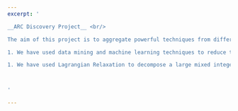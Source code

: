 ```yaml
---
excerpt: '

__ARC Discovery Project__ <br/>

The aim of this project is to aggregate powerful techniques from different domains, e.g., machine learning, operations research and meta-heuristics, to tackle large-scale combinatorial optimization problems. So far, we have developed two pieces of work along this line: <br/>

1. We have used data mining and machine learning techniques to reduce the size of a given large problem. An existing solution method can then be used to solve the reduced problem. <br/>

1. We have used Lagrangian Relaxation to decompose a large mixed integer program into a series of easy problem instances that can be solved quickly. The Lagrangian dual problem is solved by meta-heuristics. <br/>



'

---
```

